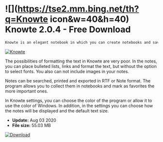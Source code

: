 # ![](https://tse2.mm.bing.net/th?q=Knowte icon&w=40&h=40) Knowte 2.0.4 - Free Download

```sh
Knowte is an elegant notebook in which you can create notebooks and save more notes in them. The program resembles OneNote, but it is much simpler and does not synchronize data with the cloud.
```
[![Knowte](https://gallery.dpcdn.pl/imgc/Tools/69171/g_-_420x350_1.5_-_x20160704143642_0.png)](https://softexe.net/win/business/organizer/knowte:hfdf.html)

The possibilities of formatting the text in Knowte are very poor. In the notes, you can place bulleted lists, links and format the text, but without the option to select fonts. You also can not include images in your notes. 
 
 
 Notes can be searched, printed and exported in RTF or Note format. The program allows you to collect them in notebooks and mark as favorites the more important ones. 
 
 
 In Knowte settings, you can choose the color of the program or allow it to use the color of Windows. In addition, in the settings you can choose how the notes will be displayed and the default text size.


- **Update:** Aug 03 2020
- **File size:** 55.03 MB

[![Download](https://cdn.softexe.net/static/img/download.png)](https://softexe.net/win/business/organizer/knowte:hfdf.html)

